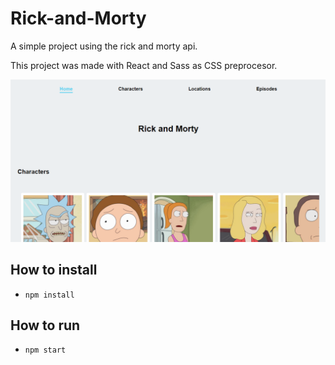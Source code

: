 # Rick-and-Morty
A simple project using the rick and morty api.

This project was made with React and Sass as CSS preprocesor.

![cover](./cover.png)

## How to install
- `npm install`

## How to run
- `npm start`

